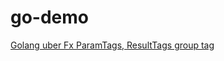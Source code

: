 # go-demo
[Golang uber Fx ParamTags, ResultTags group tag](https://matthung0807.blogspot.com/2023/11/go-uber-go-fx-annotate-paramtags-resulttags-group-tag.html)
